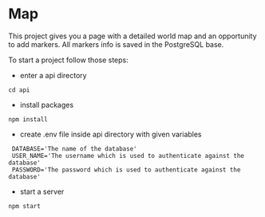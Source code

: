 # Map
This project gives you a page with a detailed world map and an opportunity to add markers. All markers info is saved in the PostgreSQL base.

To start a project follow those steps:
 - enter a api directory
 ```
 cd api
 ```
 - install packages
 ```
 npm install
 ```
 - create .env file inside api directory with given variables
 ```
  DATABASE='The name of the database'
  USER_NAME='The username which is used to authenticate against the database'
  PASSWORD='The password which is used to authenticate against the database'
 ```
 - start a server
 ```
 npm start
 ```
